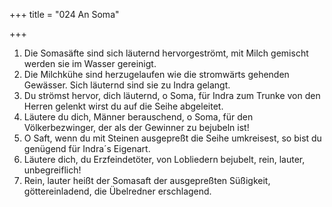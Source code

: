 +++
title = "024 An Soma"

+++


1.	Die Somasäfte sind sich läuternd hervorgeströmt, mit Milch gemischt werden sie im Wasser gereinigt.
2.	Die Milchkühe sind herzugelaufen wie die stromwärts gehenden Gewässer. Sich läuternd sind sie zu Indra gelangt.
3.	Du strömst hervor, dich läuternd, o Soma, für Indra zum Trunke von den Herren gelenkt wirst du auf die Seihe abgeleitet.
4.	Läutere du dich, Männer berauschend, o Soma, für den Völkerbezwinger, der als der Gewinner zu bejubeln ist!
5.	O Saft, wenn du mit Steinen ausgepreßt die Seihe umkreisest, so bist du genügend für Indra´s Eigenart.
6.	Läutere dich, du Erzfeindetöter, von Lobliedern bejubelt, rein, lauter, unbegreiflich!
7.	Rein, lauter heißt der Somasaft der ausgepreßten Süßigkeit, göttereinladend, die Übelredner erschlagend.


